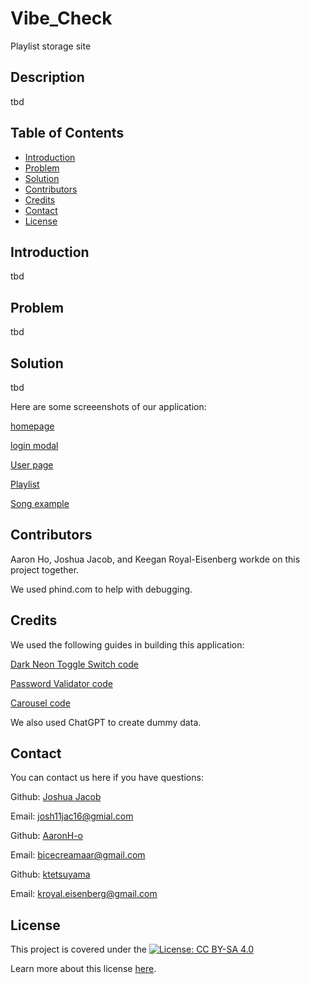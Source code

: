 # Vibe_Check

Playlist storage site

## Description

tbd

## Table of Contents

- [Introduction](#introduction)
- [Problem](#problem)
- [Solution](#solution)
- [Contributors](#contributors)
- [Credits](#credits)
- [Contact](#contact)
- [License](#license)

## Introduction

tbd

## Problem

tbd

## Solution

tbd

Here are some screeenshots of our application:

[homepage]()

[login modal]()

[User page]()

[Playlist]()

[Song example]()

## Contributors

Aaron Ho, Joshua Jacob, and Keegan Royal-Eisenberg workde on this project together.

We used phind.com to help with debugging.

## Credits

We used the following guides in building this application:

[Dark Neon Toggle Switch code](https://github.com/frontendcharm/Mini-Projects/tree/abf022a7d8535e046f929df1fd7cb9cf6e770799/FORM%20AND%20INPUTS/Dark%20Neon%20Toggle%20Switch)

[Password Validator code](https://www.codingayush.com/2023/05/password-validation-using-html-css.html)

[Carousel code](https://github.com/Dinil-Thilakarathne/ui-components/tree/main/carousel)

[]()

We also used ChatGPT to create dummy data.

## Contact

You can contact us here if you have questions:

Github: [Joshua Jacob](https://github,com/joshjac16)

Email: [josh11jac16@gmial.com](mailto:josh11jac16@gmail.com)

Github: [AaronH-o](https://github.com/AaronH-o)

Email: [bicecreamaar@gmail.com](mailto:bicecreamaar@gmail.com)

Github: [ktetsuyama](https://github.com/ktetsuyama)

Email: [kroyal.eisenberg@gmail.com](mailto:kroyal.eisenberg@gmail.com)

## License

This project is covered under the [![License: CC BY-SA  4.0](https://licensebuttons.net/l/by-sa/4.0/80x15.png)](https://creativecommons.org/licenses/by-sa/4.0/)

Learn more about this license [here](https://creativecommons.org/licenses/by-sa/4.0/).
